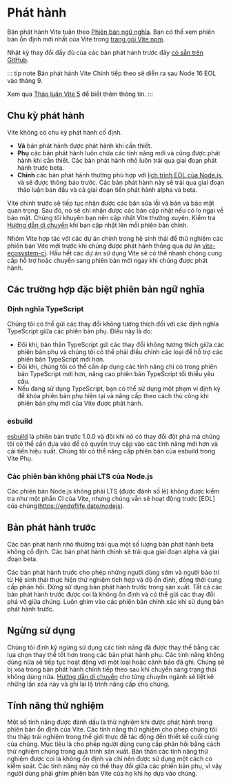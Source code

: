 # Phát hành

Bản phát hành Vite tuân theo [Phiên bản ngữ nghĩa](https://semver.org/). Bạn có thể xem phiên bản ổn định mới nhất của Vite trong [trang gói Vite npm](https://www.npmjs.com/package/vite).

Nhật ký thay đổi đầy đủ của các bản phát hành trước đây [có sẵn trên GitHub](https://github.com/vitejs/vite/blob/main/packages/vite/CHANGELOG.md).

::: tip note
Bản phát hành Vite Chính tiếp theo sẽ diễn ra sau Node 16 EOL vào tháng 9.

Xem qua [Thảo luận Vite 5](https://github.com/vitejs/vite/discussions/12466) để biết thêm thông tin.
:::

## Chu kỳ phát hành

Vite không có chu kỳ phát hành cố định.

- **Vá** bản phát hành được phát hành khi cần thiết.
- **Phụ** các bản phát hành luôn chứa các tính năng mới và cũng được phát hành khi cần thiết. Các bản phát hành nhỏ luôn trải qua giai đoạn phát hành trước beta.
- **Chính** các bản phát hành thường phù hợp với [lịch trình EOL của Node.js](https://endoflife.date/nodejs), và sẽ được thông báo trước. Các bản phát hành này sẽ trải qua giai đoạn thảo luận ban đầu và cả giai đoạn tiền phát hành alpha và beta.

Vite chính trước sẽ tiếp tục nhận được các bản sửa lỗi và bản vá bảo mật quan trọng. Sau đó, nó sẽ chỉ nhận được các bản cập nhật nếu có lo ngại về bảo mật. Chúng tôi khuyên bạn nên cập nhật Vite thường xuyên. Kiểm tra [Hướng dẫn di chuyển](https://vitejs.dev/guide/migration.html) khi bạn cập nhật lên mỗi phiên bản chính.

Nhóm Vite hợp tác với các dự án chính trong hệ sinh thái để thử nghiệm các phiên bản Vite mới trước khi chúng được phát hành thông qua dự án [vite-ecosystem-ci](https://github.com/vitejs/vite-ecosystem-ci). Hầu hết các dự án sử dụng Vite sẽ có thể nhanh chóng cung cấp hỗ trợ hoặc chuyển sang phiên bản mới ngay khi chúng được phát hành.

## Các trường hợp đặc biệt phiên bản ngữ nghĩa

### Định nghĩa TypeScript

Chúng tôi có thể gửi các thay đổi không tương thích đối với các định nghĩa TypeScript giữa các phiên bản phụ. Điều này là do:

- Đôi khi, bản thân TypeScript gửi các thay đổi không tương thích giữa các phiên bản phụ và chúng tôi có thể phải điều chỉnh các loại để hỗ trợ các phiên bản TypeScript mới hơn.
- Đôi khi, chúng tôi có thể cần áp dụng các tính năng chỉ có trong phiên bản TypeScript mới hơn, nâng cao phiên bản TypeScript tối thiểu yêu cầu.
- Nếu đang sử dụng TypeScript, bạn có thể sử dụng một phạm vi định kỳ để khóa phiên bản phụ hiện tại và nâng cấp theo cách thủ công khi phiên bản phụ mới của Vite được phát hành.

### esbuild

[esbuild](https://esbuild.github.io/) là phiên bản trước 1.0.0 và đôi khi nó có thay đổi đột phá mà chúng tôi có thể cần đưa vào để có quyền truy cập vào các tính năng mới hơn và cải tiến hiệu suất. Chúng tôi có thể nâng cấp phiên bản của esbuild trong Vite Phụ.

### Các phiên bản không phải LTS của Node.js

Các phiên bản Node.js không phải LTS (được đánh số lẻ) không được kiểm tra như một phần CI của Vite, nhưng chúng vẫn sẽ hoạt động trước [EOL] của chúng(https://endoflife.date/nodejs).

## Bản phát hành trước

Các bản phát hành nhỏ thường trải qua một số lượng bản phát hành beta không cố định. Các bản phát hành chính sẽ trải qua giai đoạn alpha và giai đoạn beta.

Các bản phát hành trước cho phép những người dùng sớm và người bảo trì từ Hệ sinh thái thực hiện thử nghiệm tích hợp và độ ổn định, đồng thời cung cấp phản hồi. Đừng sử dụng bản phát hành trước trong sản xuất. Tất cả các bản phát hành trước được coi là không ổn định và có thể gửi các thay đổi phá vỡ giữa chúng. Luôn ghim vào các phiên bản chính xác khi sử dụng bản phát hành trước.

## Ngừng sử dụng

Chúng tôi định kỳ ngừng sử dụng các tính năng đã được thay thế bằng các lựa chọn thay thế tốt hơn trong các bản phát hành phụ. Các tính năng không dùng nữa sẽ tiếp tục hoạt động với một loại hoặc cảnh báo đã ghi. Chúng sẽ bị xóa trong bản phát hành chính tiếp theo sau khi chuyển sang trạng thái không dùng nữa. [Hướng dẫn di chuyển](https://vitejs.dev/guide/migration.html) cho từng chuyên ngành sẽ liệt kê những lần xóa này và ghi lại lộ trình nâng cấp cho chúng.

## Tính năng thử nghiệm

Một số tính năng được đánh dấu là thử nghiệm khi được phát hành trong phiên bản ổn định của Vite. Các tính năng thử nghiệm cho phép chúng tôi thu thập trải nghiệm trong thế giới thực để tác động đến thiết kế cuối cùng của chúng. Mục tiêu là cho phép người dùng cung cấp phản hồi bằng cách thử nghiệm chúng trong quá trình sản xuất. Bản thân các tính năng thử nghiệm được coi là không ổn định và chỉ nên được sử dụng một cách có kiểm soát. Các tính năng này có thể thay đổi giữa các phiên bản phụ, vì vậy người dùng phải ghim phiên bản Vite của họ khi họ dựa vào chúng.
